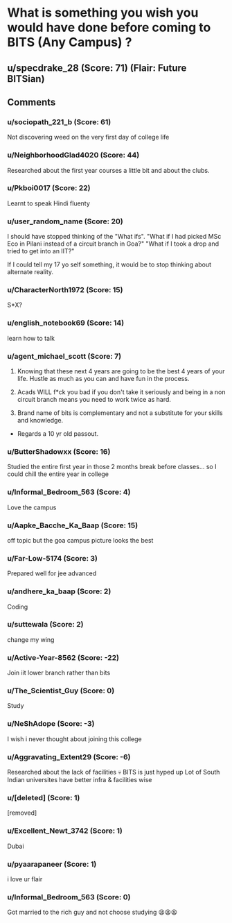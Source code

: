# What is something you wish you would have done before coming to BITS (Any Campus) ?
## u/specdrake_28 (Score: 71) (Flair: Future BITSian)



## Comments

### u/sociopath_221_b (Score: 61)
Not discovering weed on the very first day of college life


### u/NeighborhoodGlad4020 (Score: 44)
Researched about the first year courses a little bit and about the clubs.


### u/Pkboi0017 (Score: 22)
Learnt to speak Hindi fluenty


### u/user_random_name (Score: 20)
I should have stopped thinking of the "What ifs". "What if I had picked MSc Eco in Pilani instead of a circuit branch in Goa?" "What if I took a drop and tried to get into an IIT?"  


If I could tell my 17 yo self something, it would be to stop thinking about alternate reality.


### u/CharacterNorth1972 (Score: 15)
S*X?


### u/english_notebook69 (Score: 14)
learn how to talk


### u/agent_michael_scott (Score: 7)
1. Knowing that these next 4 years are going to be the best 4 years of your life. Hustle as much as you can and have fun in the process.

2. Acads WILL f*ck you bad if you don't take it seriously and being in a non circuit branch means you need to work twice as hard.

3. Brand name of bits is complementary and not a substitute for your skills and knowledge.

- Regards a 10 yr old passout.


### u/ButterShadowxx (Score: 16)
Studied the entire first year in those 2 months break before classes... so I could chill the entire year in college


### u/Informal_Bedroom_563 (Score: 4)
Love the campus


### u/Aapke_Bacche_Ka_Baap (Score: 15)
off topic but the goa campus picture looks the best


### u/Far-Low-5174 (Score: 3)
Prepared well for jee advanced


### u/andhere_ka_baap (Score: 2)
Coding


### u/suttewala (Score: 2)
change my wing


### u/Active-Year-8562 (Score: -22)
Join iit lower branch rather than bits


### u/The_Scientist_Guy (Score: 0)
Study


### u/NeShAdope (Score: -3)
I wish i never thought about joining this college


### u/Aggravating_Extent29 (Score: -6)
Researched about the lack of facilities 💀
BITS is just hyped up
Lot of South Indian universites have better infra &amp; facilities wise


### u/[deleted] (Score: 1)
[removed]


### u/Excellent_Newt_3742 (Score: 1)
Dubai


### u/pyaarapaneer (Score: 1)
i love ur flair


### u/Informal_Bedroom_563 (Score: 0)
Got married to the rich guy and not choose studying 😫😫😫




